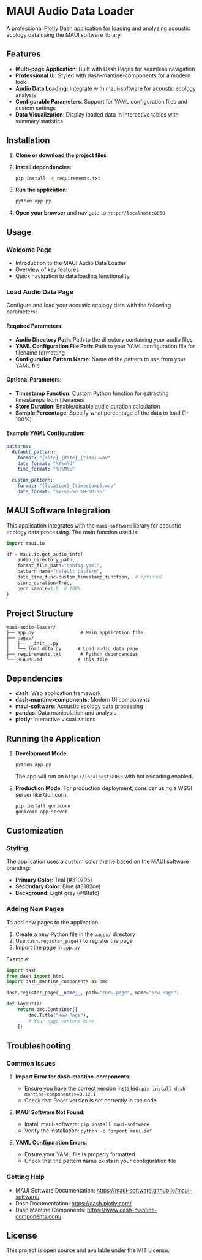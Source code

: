 # MAUI Audio Data Loader

A professional Plotly Dash application for loading and analyzing acoustic ecology data using the MAUI software library.

## Features

- **Multi-page Application**: Built with Dash Pages for seamless navigation
- **Professional UI**: Styled with dash-mantine-components for a modern look
- **Audio Data Loading**: Integrate with maui-software for acoustic ecology analysis
- **Configurable Parameters**: Support for YAML configuration files and custom settings
- **Data Visualization**: Display loaded data in interactive tables with summary statistics

## Installation

1. **Clone or download the project files**

2. **Install dependencies**:
   ```bash
   pip install -r requirements.txt
   ```

3. **Run the application**:
   ```bash
   python app.py
   ```

4. **Open your browser** and navigate to `http://localhost:8050`

## Usage

### Welcome Page
- Introduction to the MAUI Audio Data Loader
- Overview of key features
- Quick navigation to data loading functionality

### Load Audio Data Page
Configure and load your acoustic ecology data with the following parameters:

#### Required Parameters:
- **Audio Directory Path**: Path to the directory containing your audio files
- **YAML Configuration File Path**: Path to your YAML configuration file for filename formatting
- **Configuration Pattern Name**: Name of the pattern to use from your YAML file

#### Optional Parameters:
- **Timestamp Function**: Custom Python function for extracting timestamps from filenames
- **Store Duration**: Enable/disable audio duration calculation
- **Sample Percentage**: Specify what percentage of the data to load (1-100%)

#### Example YAML Configuration:
```yaml
patterns:
  default_pattern:
    format: "{site}_{date}_{time}.wav"
    date_format: "%Y%m%d"
    time_format: "%H%M%S"

  custom_pattern:
    format: "{location}_{timestamp}.wav"
    date_format: "%Y-%m-%d_%H-%M-%S"
```

## MAUI Software Integration

This application integrates with the `maui-software` library for acoustic ecology data processing. The main function used is:

```python
import maui.io

df = maui.io.get_audio_info(
    audio_directory_path,
    format_file_path="config.yaml",
    pattern_name="default_pattern",
    date_time_func=custom_timestamp_function,  # optional
    store_duration=True,
    perc_sample=1.0  # 100%
)
```

## Project Structure

```
maui-audio-loader/
├── app.py                 # Main application file
├── pages/
│   ├── __init__.py
│   └── load_data.py      # Load audio data page
├── requirements.txt       # Python dependencies
└── README.md             # This file
```

## Dependencies

- **dash**: Web application framework
- **dash-mantine-components**: Modern UI components
- **maui-software**: Acoustic ecology data processing
- **pandas**: Data manipulation and analysis
- **plotly**: Interactive visualizations

## Running the Application

1. **Development Mode**:
   ```bash
   python app.py
   ```
   The app will run on `http://localhost:8050` with hot reloading enabled.

2. **Production Mode**:
   For production deployment, consider using a WSGI server like Gunicorn:
   ```bash
   pip install gunicorn
   gunicorn app:server
   ```

## Customization

### Styling
The application uses a custom color theme based on the MAUI software branding:
- **Primary Color**: Teal (#319795)
- **Secondary Color**: Blue (#3182ce)
- **Background**: Light gray (#f8fafc)

### Adding New Pages
To add new pages to the application:

1. Create a new Python file in the `pages/` directory
2. Use `dash.register_page()` to register the page
3. Import the page in `app.py`

Example:
```python
import dash
from dash import html
import dash_mantine_components as dmc

dash.register_page(__name__, path="/new-page", name="New Page")

def layout():
    return dmc.Container([
        dmc.Title("New Page"),
        # Your page content here
    ])
```

## Troubleshooting

### Common Issues

1. **Import Error for dash-mantine-components**:
   - Ensure you have the correct version installed: `pip install dash-mantine-components>=0.12.1`
   - Check that React version is set correctly in the code

2. **MAUI Software Not Found**:
   - Install maui-software: `pip install maui-software`
   - Verify the installation: `python -c "import maui.io"`

3. **YAML Configuration Errors**:
   - Ensure your YAML file is properly formatted
   - Check that the pattern name exists in your configuration file

### Getting Help

- MAUI Software Documentation: https://maui-software.github.io/maui-software/
- Dash Documentation: https://dash.plotly.com/
- Dash Mantine Components: https://www.dash-mantine-components.com/

## License

This project is open source and available under the MIT License.
